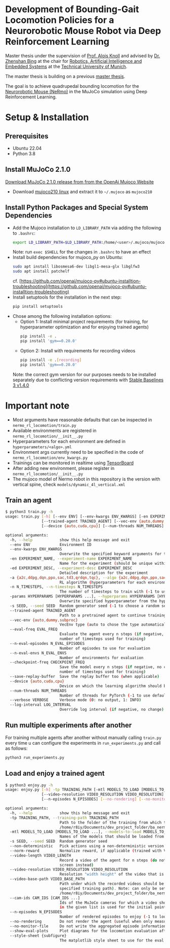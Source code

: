 # Development of Bounding-Gait Locomotion Policies for a Neurorobotic Mouse Robot via Deep Reinforcement Learning
Master thesis under the supervision of [Prof. Alois Knoll](https://www.cit.tum.de/cit/startseite/) and advised by [Dr. Zhenshan Bing](https://www.cit.tum.de/cit/startseite/) at the chair for [Robotics, Artificial Intelligence and Embedded Systems](https://www.cit.tum.de/cit/startseite/) at the [Technical University of Munich](https://www.tum.de/).

The master thesis is building on a previous [master thesis](https://github.com/yulongxiao97/bt-nermo-rl-locomotion-niklas).

The goal is to achieve quadrupedal bounding locomotion for the [Neurorobotic Mouse (NeRmo)](https://mediatum.ub.tum.de/attfile/1540519/incoming/2020-Mar/453064.pdf) in the MuJoCo simulation using Deep Reinforcement Learning.


# Setup & Installation
## Prerequisites
* Ubuntu 22.04
* Python 3.8


## Install MuJoCo 2.1.0
[Download MuJoCo 2.1.0 release from from the OpenAi Mujoco Website](https://mujoco.org/download)

- Download [mujoco210 linux](https://github.com/google-deepmind/mujoco/releases/download/2.1.0/mujoco210-linux-x86_64.tar.gz) and extract it to `~/.mujoco` as `mujoco210`



## Install Python Packages and Special System Dependencies

- Add the Mujoco installation to `LD_LIBRARY_PATH` via adding the following to `.bashrc`:
    ```bash
    export LD_LIBRARY_PATH=$LD_LIBRARY_PATH:/home/<user>/.mujoco/mujoco200/bin
    ```
    Note: run `exec $SHELL` for the changes in `.bashrc` to have an effect
- Install build dependencies for mujoco_py on Ubuntu:
    ```bash
    sudo apt install libosmesa6-dev libgl1-mesa-glx libglfw3
    sudo apt install patchelf
    ```
    cf. [https://github.com/openai/mujoco-py#ubuntu-installtion-troubleshooting](https://github.com/openai/mujoco-py#ubuntu-installtion-troubleshooting)
- Install setuptools for the installation in the next step: 
    ```bash 
    pip install setuptools
    ```
- Chose among the following installation options:
    * Option 1: Install minimal project requirements (for training, for hyperparameter optimization and for enjoying trained agents)
        ```bash
        pip install -e .
        pip install 'gym==0.20.0'
        ```
    * Option 2: Install with requirements for recording videos
        ```bash
        pip install -e .[recording]
        pip install 'gym==0.20.0'
        ```
    Note: the correct gym version for our purposes needs to be installed separately due to conflicting version requirements with [Stable Baselines 3 v1.4.0](https://github.com/DLR-RM/stable-baselines3/releases/tag/v1.4.0)
    

# Important note
* Most arguments have reasonable defaults that can be inspected in `nermo_rl_locomotion/train.py`
* Available environments are registered in `nermo_rl_locomotion/__init__.py`  
* Hyperparameters for each environment are defined in `hyperparameters/<algo>.yml`
* Environment args currently need to be specified in the code of `nermo_rl_locomotion/env_kwargs.py`
* Trainings can be monitored in realtime using [TensorBoard](https://www.tensorflow.org/tensorboard)
* After adding new environment, please register in `nermo_rl_locomotion/__init__.py`
* The mujoco model of Nermo robot in this repository is the version with vertical spine, check `models/dynamic_4l_vertical.xml`

## Train an agent
```bash
$ python3 train.py -h
usage: train.py [-h] [--env ENV] [--env-kwargs ENV_KWARGS] [-en EXPERIMENT_NAME] [-ed EXPERIMENT_DESC] [-a {a2c,ddpg,dqn,ppo,sac,td3,qrdqn,tqc}] [-n N_TIMESTEPS] [-params HYPERPARAMS [HYPERPARAMS ...]] [-s SEED]
                [--trained-agent TRAINED_AGENT] [--vec-env {auto,dummy,subproc}] [--eval-freq EVAL_FREQ] [--n-eval-episodes N_EVAL_EPISODES] [--n-eval-envs N_EVAL_ENVS] [--checkpoint-freq CHECKPOINT_FREQ] [--save-replay-buffer]
                [--device {auto,cuda,cpu}] [--num-threads NUM_THREADS] [--verbose VERBOSE] [--log-interval LOG_INTERVAL]

optional arguments:
  -h, --help            show this help message and exit
  --env ENV             Environment ID
  --env-kwargs ENV_KWARGS
                        Overwrite the specified keyword arguments for the environment (pass in json format e.g. {"energy_penalty_weight": -0.1}
  -en EXPERIMENT_NAME, --experiment-name EXPERIMENT_NAME
                        Name for the experiment (should be unique within the specified env)
  -ed EXPERIMENT_DESC, --experiment-desc EXPERIMENT_DESC
                        Detailed description for the experiment
  -a {a2c,ddpg,dqn,ppo,sac,td3,qrdqn,tqc}, --algo {a2c,ddpg,dqn,ppo,sac,td3,qrdqn,tqc}
                        RL algorithm (hyperparameters for each environment are defined in `hyperparameters/<algo>.yml`)
  -n N_TIMESTEPS, --n-timesteps N_TIMESTEPS
                        The number of timesteps to train with (-1 to use the number specified in the hyperparams file)
  -params HYPERPARAMS [HYPERPARAMS ...], --hyperparams HYPERPARAMS [HYPERPARAMS ...]
                        Overwrite specified hyperparameter from the hyperparams file (e.g. learning_rate:0.01 train_freq:10)
  -s SEED, --seed SEED  Random generator seed (-1 to choose a random seed)
  --trained-agent TRAINED_AGENT
                        Path to a pretrained agent to continue training
  --vec-env {auto,dummy,subproc}
                        VecEnv type (auto to chose the type automatically depending on whether the algorithm is multiprocessing capable or not)
  --eval-freq EVAL_FREQ
                        Evaluate the agent every n steps (if negative, no evaluation). Can be a float in the range (0, 1) or and integer. A float x in (0, 1) will be interpreted as n = x * n_timesteps (where n_timesteps is the
                        number of timesteps used for training)
  --n-eval-episodes N_EVAL_EPISODES
                        Number of episodes to use for evaluation
  --n-eval-envs N_EVAL_ENVS
                        Number of environments for evaluation
  --checkpoint-freq CHECKPOINT_FREQ
                        Save the model every n steps (if negative, no checkpoint). Can be a float in the range (0, 1) or and integer. A float x in (0, 1) will be interpreted as n = x * n_timesteps (where n_timesteps is the
                        number of timesteps used for training)
  --save-replay-buffer  Save the replay buffer too (when applicable)
  --device {auto,cuda,cpu}
                        Device on which the learning algorithm should be run. When set to auto, the code will run on the GPU (via cuda) if possible.
  --num-threads NUM_THREADS
                        Number of threads for PyTorch (-1 to use default)
  --verbose VERBOSE     Verbose mode (0: no output, 1: INFO)
  --log-interval LOG_INTERVAL
                        Override log interval (if negative, no change)
```


## Run multiple experiments after another
For training multiple agents after another without manually calling `train.py` every time u can configure the experiments in `run_experiments.py` and call as follows:
```bash
python3 run_experiments.py
```

## Load and enjoy a trained agent
```bash
$ python3 enjoy.py -h
usage: enjoy.py [-h] -tp TRAINING_PATH [-mtl MODELS_TO_LOAD [MODELS_TO_LOAD ...]] [-s SEED] [--non-deterministic] [--norm-reward] [--video-length VIDEO_LENGTH]
                [--video-resolution VIDEO_RESOLUTION VIDEO_RESOLUTION] [--video-base-path VIDEO_BASE_PATH] [--cam-ids CAM_IDS [CAM_IDS ...]]
                [--n-episodes N_EPISODES] [--no-rendering] [--no-monitor-file] [--show-eval-plots] [--style-sheet {subfigure}]

optional arguments:
  -h, --help            show this help message and exit
  -tp TRAINING_PATH, --training-path TRAINING_PATH
                        Path to the folder of the training from which the model(s) should be loaded. The path can be absolute or relative to
                        /home/r8iy/Documents/dev_project_folder/ba_nermo_rl_locomotion/trained_agents/models
  -mtl MODELS_TO_LOAD [MODELS_TO_LOAD ...], --models-to-load MODELS_TO_LOAD [MODELS_TO_LOAD ...]
                        Names of the models that should be loaded from the training path
  -s SEED, --seed SEED  Random generator seed
  --non-deterministic   Pick actions using a non-deterministic version of the policy
  --norm-reward         Normalize reward, if applicable (trained with VecNormalize)
  --video-length VIDEO_LENGTH
                        Record a video of the agent for n steps (do not specify in order to not record a video at all and render the agent behavior to the
                        screen instead)
  --video-resolution VIDEO_RESOLUTION VIDEO_RESOLUTION
                        Resolution "width height" of the video that is to be recorded. The higher the resolution, the longer the recording takes.
  --video-base-path VIDEO_BASE_PATH
                        Path under which the recorded videos should be saved (do not specify in order to store the videos within a 'videos' folder at the
                        specified training path). Note: can only be set when the training path is relative to
                        /home/r8iy/Documents/dev_project_folder/ba_nermo_rl_locomotion/trained_agents/models
  --cam-ids CAM_IDS [CAM_IDS ...]
                        Ids of the MuJoCo cameras for which a video should be recorded (one video for each camera). For rendering to the screen the first camera
                        in the given list is used for the initial point of view.
  --n-episodes N_EPISODES
                        Number of rendered episodes to enjoy (-1 to loop until interrupted by ctrl+c or until the videos have been recorded)
  --no-rendering        Do not render the agent (useful when only measurements via monitor are needed)
  --no-monitor-file     Do not write the aggregated episode information of the monitor to a file
  --show-eval-plots     Plot diagrams for the locomotion evaluation after each episode
  --style-sheet {subfigure}
                        The matplotlib style sheet to use for the eval plots
```

